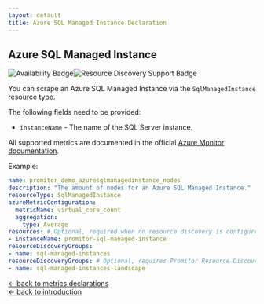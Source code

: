 ```yaml
---
layout: default
title: Azure SQL Managed Instance Declaration
---
```


## Azure SQL Managed Instance

![Availability Badge](https://img.shields.io/badge/Available%20Starting-v1.1-green.svg)![Resource Discovery Support Badge](https://img.shields.io/badge/Support%20for%20Resource%20Discovery-Yes-green.svg)

You can scrape an Azure SQL Managed Instance via the `SqlManagedInstance`
 resource type.

The following fields need to be provided:

- `instanceName` - The name of the SQL Server instance.

All supported metrics are documented in the official [Azure Monitor documentation](https://docs.microsoft.com/en-us/azure/azure-monitor/platform/metrics-supported#microsoftsqlmanagedinstances).

Example:

```yaml
name: promitor_demo_azuresqlmanagedinstance_nodes
description: "The amount of nodes for an Azure SQL Managed Instance."
resourceType: SqlManagedInstance
azureMetricConfiguration:
  metricName: virtual_core_count
  aggregation:
    type: Average
resources: # Optional, required when no resource discovery is configured
- instanceName: promitor-sql-managed-instance
resourceDiscoveryGroups:
- name: sql-managed-instances
resourceDiscoveryGroups: # Optional, requires Promitor Resource Discovery agent (https://promitor.io/concepts/how-it-works#using-resource-discovery)
- name: sql-managed-instances-landscape
```

<!-- markdownlint-disable MD033 -->
[&larr; back to metrics declarations](/configuration/v2.x/metrics)<br />
[&larr; back to introduction](/)
<!-- markdownlint-enable -->

